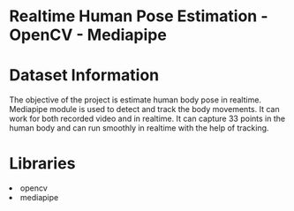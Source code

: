 # Realtime Human Pose Estimation - OpenCV - Mediapipe

# Dataset Information

The objective of the project is estimate human body pose in realtime. Mediapipe module is used to detect and track the body movements. It can work for both recorded video and in realtime. It can capture 33 points in the human body and can run smoothly in realtime with the help of tracking.


# Libraries

<li>opencv
<li>mediapipe